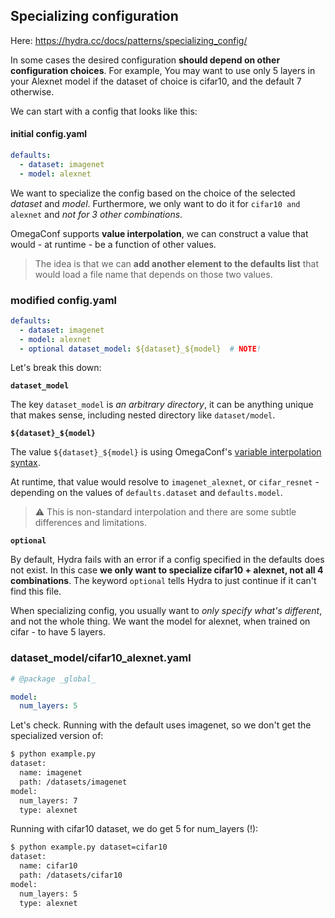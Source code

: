 ## Specializing configuration

Here: https://hydra.cc/docs/patterns/specializing_config/



In some cases the desired configuration **should depend on other configuration choices**. For example, You may want to use only 5 layers in your Alexnet model if the dataset of choice is cifar10, and the default 7 otherwise.

We can start with a config that looks like this:

#### initial config.yaml

```yaml
defaults:
  - dataset: imagenet
  - model: alexnet
```

We want to specialize the config based on the choice of the selected *dataset* and *model*. Furthermore, we only want to do it for `cifar10 and alexnet` and *not for 3 other combinations*.

OmegaConf supports **value interpolation**, we can construct a value that would - at runtime - be a function of other values.

> The idea is that we can **add another element to the defaults list** that would load a file name that depends on those two values.

### modified config.yaml

```yaml
defaults:
  - dataset: imagenet
  - model: alexnet
  - optional dataset_model: ${dataset}_${model}  # NOTE!
```

Let's break this down:

**`dataset_model`**

The key `dataset_model` is *an arbitrary directory*, it can be anything unique that makes sense, including nested directory like `dataset/model`.

**`${dataset}_${model}`**

The value `${dataset}_${model}` is using OmegaConf's [variable interpolation syntax](https://omegaconf.readthedocs.io/en/latest/usage.html#variable-interpolation).

At runtime, that value would resolve to `imagenet_alexnet`, or `cifar_resnet` - depending on the values of `defaults.dataset` and `defaults.model`.

> ⚠️ This is non-standard interpolation and there are some subtle differences and limitations.

**`optional`**

By default, Hydra fails with an error if a config specified in the defaults does not exist. In this case **we only want to specialize cifar10 + alexnet, not all 4 combinations**. The keyword `optional` tells Hydra to just continue if it can't find this file.

When specializing config, you usually want to *only specify what's different*, and not the whole thing. We want the model for alexnet, when trained on cifar - to have 5 layers.



### dataset_model/cifar10_alexnet.yaml

```yaml
# @package _global_

model:
  num_layers: 5
```

Let's check. Running with the default uses imagenet, so we don't get the specialized version of:
```sh
$ python example.py 
dataset:
  name: imagenet
  path: /datasets/imagenet
model:
  num_layers: 7
  type: alexnet
```

Running with cifar10 dataset, we do get 5 for num_layers (!):
```sh
$ python example.py dataset=cifar10
dataset:
  name: cifar10
  path: /datasets/cifar10
model:
  num_layers: 5
  type: alexnet
```
